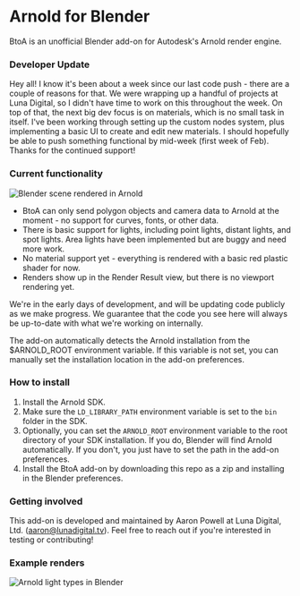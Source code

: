 # Arnold for Blender #

BtoA is an unofficial Blender add-on for Autodesk's Arnold render engine.

### Developer Update ###

Hey all! I know it's been about a week since our last code push - there are a couple of reasons for that. We were wrapping up a handful of projects at Luna Digital, so I didn't have time to work on this throughout the week. On top of that, the next big dev focus is on materials, which is no small task in itself. I've been working through setting up the custom nodes system, plus implementing a basic UI to create and edit new materials. I should hopefully be able to push something functional by mid-week (first week of Feb). Thanks for the continued support!

### Current functionality ###

![Blender scene rendered in Arnold](https://bitbucket.org/luna-digital/btoa/raw/9682a2886a11e27cdc810ea479c32f4cd4822860/examples/polygonal_geometry.jpg)

* BtoA can only send polygon objects and camera data to Arnold at the moment - no support for curves, fonts, or other data.
* There is basic support for lights, including point lights, distant lights, and spot lights. Area lights have been implemented but are buggy and need more work.
* No material support yet - everything is rendered with a basic red plastic shader for now.
* Renders show up in the Render Result view, but there is no viewport rendering yet.

We're in the early days of development, and will be updating code publicly as we make progress. We guarantee that the code you see here will always be up-to-date with what we're working on internally.

The add-on automatically detects the Arnold installation from the $ARNOLD_ROOT environment variable. If this variable is not set, you can manually set the installation location in the add-on preferences.

### How to install ###

1. Install the Arnold SDK.
2. Make sure the `LD_LIBRARY_PATH` environment variable is set to the `bin` folder in the SDK.
3. Optionally, you can set the `ARNOLD_ROOT` environment variable to the root directory of your SDK installation. If you do, Blender will find Arnold automatically. If you don't, you just have to set the path in the add-on preferences.
4. Install the BtoA add-on by downloading this repo as a zip and installing in the Blender preferences.

### Getting involved ###
This add-on is developed and maintained by Aaron Powell at Luna Digital, Ltd. (aaron@lunadigital.tv). Feel free to reach out if you're interested in testing or contributing!

### Example renders ###
![Arnold light types in Blender](https://bitbucket.org/luna-digital/btoa/raw/8ca83472a8ac33bc0f9b8238c0c882b7e4828925/examples/arnold_light_types.jpg)